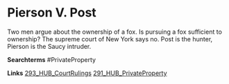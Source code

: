 # Pierson V. Post

Two men argue about the ownership of a fox. Is pursuing a fox sufficient to ownership? The supreme court of New York says no. Post is the hunter, Pierson is the Saucy intruder. 

**Searchterms**
#PrivateProperty 

**Links**
[293_HUB_CourtRulings](293_HUB_CourtRulings.md)
[291_HUB_PrivateProperty](291_HUB_PrivateProperty.md)




